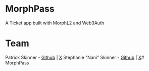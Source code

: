 # MorphPass

A Ticket app built with MorphL2 and Web3Auth

# Team
Patrick Skinner - [Github](https://github.com/PSkinnerTech) | [X](https://x.com/PSkinnerTech)
Stephanie "Nani" Skinner - [Github](https://github.com/NaniSkinner) | [X](https://x.com/NaniSkinner)# MorphPass
